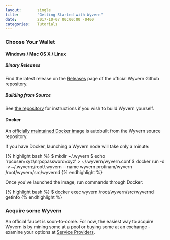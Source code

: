 ```yaml
---
layout:       single
title:        "Getting Started with Wyvern"
date:         2017-10-07 00:00:00 -0400
categories:   Tutorials
---
```


### Choose Your Wallet

#### Windows / Mac OS X / Linux

##### Binary Releases

Find the latest release on the [Releases][releases] page of the official Wyvern Github repository.

##### Building from Source

See [the repository][github] for instructions if you wish to build Wyvern yourself.

#### Docker

An [officially maintained Docker image][docker] is autobuilt from the Wyvern source repository.

If you have Docker, launching a Wyvern node will take only a minute:

{% highlight bash %}
$ mkdir ~/.wyvern
$ echo 'rpcuser=xyz\nrpcpassword=xyz' > ~/.wyvern/wyvern.conf
$ docker run -d -v ~/.wyvern:/root/.wyvern --name wyvern protinam/wyvern /root/wyvern/src/wyvernd
{% endhighlight %}

Once you've launched the image, run commands through Docker:

{% highlight bash %}
$ docker exec wyvern /root/wyvern/src/wyvernd getinfo
{% endhighlight %}

### Acquire some Wyvern

An official faucet is soon-to-come. For now, the easiest way to acquire Wyvern is by mining some at a pool or buying some at an exchange - examine your options at [Service Providers][serviceproviders].

[releases]:         https://github.com/protinam/wyvern/releases
[github]:           https://github.com/protinam/wyvern
[serviceproviders]: /general/service-providers/
[docker]:           https://hub.docker.com/r/protinam/wyvern/
